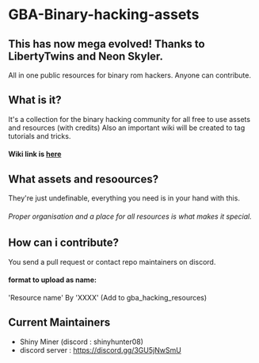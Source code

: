 # GBA-Binary-hacking-assets
## This has now mega evolved! Thanks to LibertyTwins and Neon Skyler.
All in one public resources for binary rom hackers. Anyone can contribute. 
## What is it?
It's a collection for the binary hacking community for all free to use assets and resources (with credits) Also an important wiki will be created to tag tutorials and tricks.
#### Wiki link is [here](https://github.com/Shiny-Miner/Binary-hacking-assets/wiki)
## What assets and resoources?
They're just undefinable, everything you need is in your hand with this.
  ###### Proper organisation and a place for all resources is what makes it special.

## How can i contribute?
You send a pull request or contact repo maintainers on discord.
#### format to upload as name:
'Resource name' By 'XXXX' (Add to gba_hacking_resources)

## Current Maintainers 
- Shiny Miner (discord : shinyhunter08)
- discord server : https://discord.gg/3GU5jNwSmU
